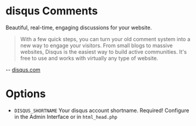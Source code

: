 # disqus Comments
Beautiful, real-time, engaging discussions for your website.

> With a few quick steps, you can turn your old comment system into a new way to engage your visitors.
> From small blogs to massive websites, Disqus is the easiest way to build active communities. It's free to use and works with virtually any type of website.

-- [disqus.com](http://disqus.com/)


# Options
* `DISQUS_SHORTNAME` Your disqus account shortname. Required! Configure in the Admin Interface or in `html_head.php`
